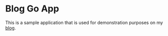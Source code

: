 # Blog Go App

This is a sample application that is used for demonstration purposes on my [blog](https://blog.miu.guru/tags/ghblog-goapp/).
